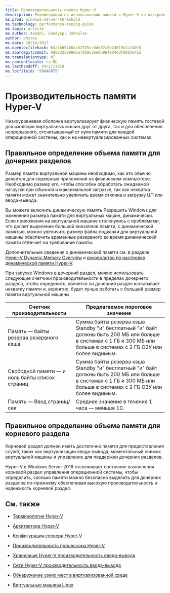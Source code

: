 ```yaml
---
title: Производительность памяти Hyper-V
description: Рекомендации по использованию памяти в Hyper-V по настройке производительности
ms.prod: windows-server-threshold
ms.technology: performance-tuning-guide
ms.topic: article
ms.author: Asmahi; SandySp; JoPoulso
author: phstee
ms.date: 10/16/2017
ms.openlocfilehash: 63a1b654b8ac52725cc5dd87c8b245f9dfaf40f0
ms.sourcegitcommit: 0d0b32c8986ba7db9536e0b8648d4ddf9b03e452
ms.translationtype: MT
ms.contentlocale: ru-RU
ms.lasthandoff: 04/17/2019
ms.locfileid: "59848075"
---
```

# <a name="hyper-v-memory-performance"></a>Производительность памяти Hyper-V


Низкоуровневая оболочка виртуализирует физическую память гостевой для изоляции виртуальных машин друг от друга, так и для обеспечения непрерывного, отсчитываемый от нуля памяти для каждой операционной системы, как и на невиртуализированных системах.

## <a name="correct-memory-sizing-for-child-partitions"></a>Правильное определение объема памяти для дочерних разделов

Размер памяти виртуальной машины необходимо, как это обычно делается для серверных приложений на физическом компьютере. Необходимо размер его, чтобы способен обработать ожидаемой нагрузки при обычной и максимальной загрузке, так как нехватка памяти может значительно увеличить время отклика и загрузку ЦП или ввода-вывода.

Вы можете включить динамическую память Разрешить Windows для изменения размера памяти для виртуальных машин, динамически. Если приложения на виртуальной машине столкнулись с проблемами, что делает выделение большой внезапное памяти, с динамической памятью, можно увеличить размер файла подкачки для виртуальной машины обеспечить временные резервного во время динамической памяти отвечает на требование памяти.

Дополнительные сведения о динамической памяти см. в разделе [Hyper-V Dynamic Memory Overview]( https://go.microsoft.com/fwlink/?linkid=834434) и [руководство по настройке динамической памяти Hyper-V](https://go.microsoft.com/fwlink/?linkid=834435).

При запуске Windows в дочерний раздел, можно использовать следующие счетчики производительности в пределах дочернего раздела, чтобы определить, является ли дочерний раздел испытывает нехватку памяти и, вероятно, будет лучше работать с больший размер памяти виртуальной машины.

| Счетчик производительности                                                         | Предлагаемое пороговое значение                                                                                                                                                           |
|-----------------------------------------------------------------------------|-------------------------------------------------------------------------------------------------------------------------------------------------------------------------------------|
| Память — байты резерва резервного кэша                                        | Сумма байты резерва кэша Standby "и" бесплатный "и" байт должны быть 200 МБ или больше в системах с 1 ГБ и 300 МБ или больше в системах с 2 ГБ ОЗУ или более видимым. |
| Свободной памяти — и ноль байты список страниц                                        | Сумма байты резерва кэша Standby "и" бесплатный "и" байт должны быть 200 МБ или больше в системах с 1 ГБ и 300 МБ или больше в системах с 2 ГБ ОЗУ или более видимым. |
| Память — Ввод страниц/сек                                                    | Среднее значение в течение 1 часа — меньше 10.                                                                                                                                       | 

## <a name="correct-memory-sizing-for-root-partition"></a>Правильное определение объема памяти для корневого раздела

Корневой раздел должен иметь достаточно памяти для предоставления служб, таких как виртуализации ввода-вывода, моментальный снимок виртуальной машины и управление для поддержки дочерних разделов.

Hyper-V в Windows Server 2016 отслеживает состояние выполнения корневой раздел управления операционной системы, чтобы определить, сколько памяти можно безопасно выделить для дочерних разделов по-прежнему обеспечивая высокую производительность и надежность корневой раздел.

## <a name="see-also"></a>См. также

-   [Терминологии Hyper-V](terminology.md)

-   [Архитектура Hyper-V](architecture.md)

-   [Конфигурация сервера Hyper-V](configuration.md)

-   [Производительность процессора Hyper-V](processor-performance.md)

-   [Хранилище Hyper-V производительность ввода-вывода](storage-io-performance.md)

-   [Сети Hyper-V производительность ввода-вывода](network-io-performance.md)

-   [Обнаружение узких мест в виртуализованной среде](detecting-virtualized-environment-bottlenecks.md)

-   [Виртуальные машины Linux](linux-virtual-machine-considerations.md)
